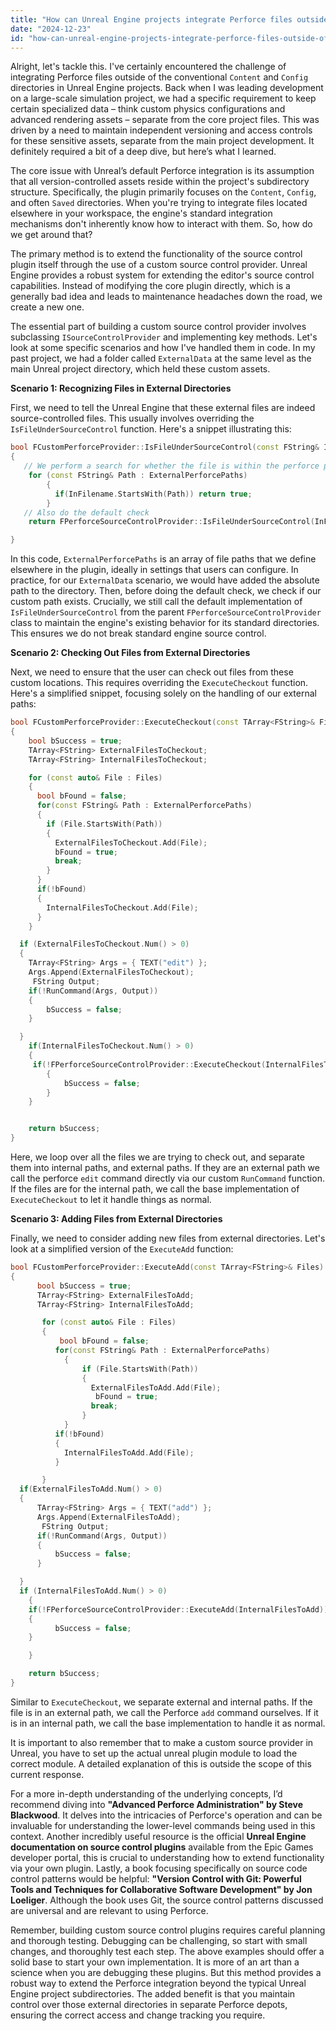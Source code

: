 ```yaml
---
title: "How can Unreal Engine projects integrate Perforce files outside of project subdirectories?"
date: "2024-12-23"
id: "how-can-unreal-engine-projects-integrate-perforce-files-outside-of-project-subdirectories"
---
```


Alright, let's tackle this. I've certainly encountered the challenge of integrating Perforce files outside of the conventional `Content` and `Config` directories in Unreal Engine projects. Back when I was leading development on a large-scale simulation project, we had a specific requirement to keep certain specialized data – think custom physics configurations and advanced rendering assets – separate from the core project files. This was driven by a need to maintain independent versioning and access controls for these sensitive assets, separate from the main project development. It definitely required a bit of a deep dive, but here’s what I learned.

The core issue with Unreal’s default Perforce integration is its assumption that all version-controlled assets reside within the project's subdirectory structure. Specifically, the plugin primarily focuses on the `Content`, `Config`, and often `Saved` directories. When you're trying to integrate files located elsewhere in your workspace, the engine's standard integration mechanisms don't inherently know how to interact with them. So, how do we get around that?

The primary method is to extend the functionality of the source control plugin itself through the use of a custom source control provider. Unreal Engine provides a robust system for extending the editor's source control capabilities. Instead of modifying the core plugin directly, which is a generally bad idea and leads to maintenance headaches down the road, we create a new one.

The essential part of building a custom source control provider involves subclassing `ISourceControlProvider` and implementing key methods. Let's look at some specific scenarios and how I've handled them in code. In my past project, we had a folder called `ExternalData` at the same level as the main Unreal project directory, which held these custom assets.

**Scenario 1: Recognizing Files in External Directories**

First, we need to tell the Unreal Engine that these external files are indeed source-controlled files. This usually involves overriding the `IsFileUnderSourceControl` function. Here's a snippet illustrating this:

```cpp
bool FCustomPerforceProvider::IsFileUnderSourceControl(const FString& InFilename) const
{
   // We perform a search for whether the file is within the perforce path that was defined
    for (const FString& Path : ExternalPerforcePaths)
        {
          if(InFilename.StartsWith(Path)) return true;
        }
   // Also do the default check
    return FPerforceSourceControlProvider::IsFileUnderSourceControl(InFilename);

}
```

In this code, `ExternalPerforcePaths` is an array of file paths that we define elsewhere in the plugin, ideally in settings that users can configure. In practice, for our `ExternalData` scenario, we would have added the absolute path to the directory. Then, before doing the default check, we check if our custom path exists. Crucially, we still call the default implementation of `IsFileUnderSourceControl` from the parent `FPerforceSourceControlProvider` class to maintain the engine's existing behavior for its standard directories. This ensures we do not break standard engine source control.

**Scenario 2: Checking Out Files from External Directories**

Next, we need to ensure that the user can check out files from these custom locations. This requires overriding the `ExecuteCheckout` function. Here's a simplified snippet, focusing solely on the handling of our external paths:

```cpp
bool FCustomPerforceProvider::ExecuteCheckout(const TArray<FString>& Files)
{
    bool bSuccess = true;
    TArray<FString> ExternalFilesToCheckout;
    TArray<FString> InternalFilesToCheckout;

    for (const auto& File : Files)
    {
      bool bFound = false;
      for(const FString& Path : ExternalPerforcePaths)
      {
        if (File.StartsWith(Path))
        {
          ExternalFilesToCheckout.Add(File);
          bFound = true;
          break;
        }
      }
      if(!bFound)
      {
        InternalFilesToCheckout.Add(File);
      }
    }

  if (ExternalFilesToCheckout.Num() > 0)
  {
    TArray<FString> Args = { TEXT("edit") };
    Args.Append(ExternalFilesToCheckout);
     FString Output;
    if(!RunCommand(Args, Output))
    {
        bSuccess = false;
    }

  }
    if(InternalFilesToCheckout.Num() > 0)
    {
     if(!FPerforceSourceControlProvider::ExecuteCheckout(InternalFilesToCheckout))
        {
            bSuccess = false;
        }
    }


    return bSuccess;
}
```

Here, we loop over all the files we are trying to check out, and separate them into internal paths, and external paths. If they are an external path we call the perforce `edit` command directly via our custom `RunCommand` function. If the files are for the internal path, we call the base implementation of `ExecuteCheckout` to let it handle things as normal.

**Scenario 3: Adding Files from External Directories**

Finally, we need to consider adding new files from external directories. Let's look at a simplified version of the `ExecuteAdd` function:

```cpp
bool FCustomPerforceProvider::ExecuteAdd(const TArray<FString>& Files)
{
      bool bSuccess = true;
      TArray<FString> ExternalFilesToAdd;
      TArray<FString> InternalFilesToAdd;

       for (const auto& File : Files)
       {
           bool bFound = false;
          for(const FString& Path : ExternalPerforcePaths)
            {
                if (File.StartsWith(Path))
                {
                  ExternalFilesToAdd.Add(File);
                   bFound = true;
                  break;
                }
            }
          if(!bFound)
          {
            InternalFilesToAdd.Add(File);
          }

       }
  if(ExternalFilesToAdd.Num() > 0)
  {
      TArray<FString> Args = { TEXT("add") };
      Args.Append(ExternalFilesToAdd);
       FString Output;
      if(!RunCommand(Args, Output))
      {
          bSuccess = false;
      }

  }
  if (InternalFilesToAdd.Num() > 0)
    {
    if(!FPerforceSourceControlProvider::ExecuteAdd(InternalFilesToAdd))
    {
          bSuccess = false;
    }

    }

    return bSuccess;
}
```
Similar to `ExecuteCheckout`, we separate external and internal paths. If the file is in an external path, we call the Perforce `add` command ourselves. If it is in an internal path, we call the base implementation to handle it as normal.

It is important to also remember that to make a custom source provider in Unreal, you have to set up the actual unreal plugin module to load the correct module. A detailed explanation of this is outside the scope of this current response.

For a more in-depth understanding of the underlying concepts, I’d recommend diving into **"Advanced Perforce Administration" by Steve Blackwood**. It delves into the intricacies of Perforce's operation and can be invaluable for understanding the lower-level commands being used in this context. Another incredibly useful resource is the official **Unreal Engine documentation on source control plugins** available from the Epic Games developer portal, this is crucial to understanding how to extend functionality via your own plugin. Lastly, a book focusing specifically on source code control patterns would be helpful: **"Version Control with Git: Powerful Tools and Techniques for Collaborative Software Development" by Jon Loeliger**. Although the book uses Git, the source control patterns discussed are universal and are relevant to using Perforce.

Remember, building custom source control plugins requires careful planning and thorough testing. Debugging can be challenging, so start with small changes, and thoroughly test each step. The above examples should offer a solid base to start your own implementation. It is more of an art than a science when you are debugging these plugins. But this method provides a robust way to extend the Perforce integration beyond the typical Unreal Engine project subdirectories. The added benefit is that you maintain control over those external directories in separate Perforce depots, ensuring the correct access and change tracking you require.
